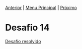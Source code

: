 [Anterior](Desafio013.md) | [Menu Principal](/README.md/) | [Próximo](desafio015.md)

# Desafio 14



[Desafio resolvido](/Desafios/desafio014.py/)